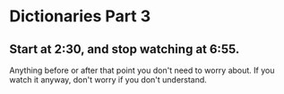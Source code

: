 # Dictionaries Part 3
## **Start at 2:30, and stop watching at 6:55.**
Anything before or after that point you don't need to worry about. If you watch it anyway, don't worry if you don't understand.